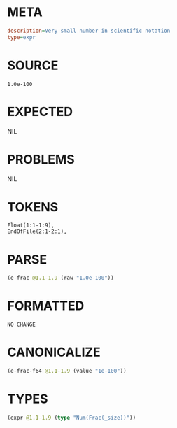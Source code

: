 # META
~~~ini
description=Very small number in scientific notation
type=expr
~~~
# SOURCE
~~~roc
1.0e-100
~~~
# EXPECTED
NIL
# PROBLEMS
NIL
# TOKENS
~~~zig
Float(1:1-1:9),
EndOfFile(2:1-2:1),
~~~
# PARSE
~~~clojure
(e-frac @1.1-1.9 (raw "1.0e-100"))
~~~
# FORMATTED
~~~roc
NO CHANGE
~~~
# CANONICALIZE
~~~clojure
(e-frac-f64 @1.1-1.9 (value "1e-100"))
~~~
# TYPES
~~~clojure
(expr @1.1-1.9 (type "Num(Frac(_size))"))
~~~
